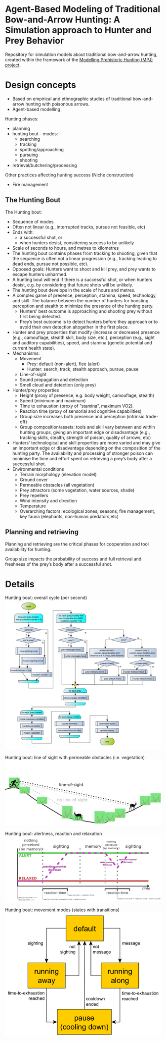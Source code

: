 # Agent-Based Modeling of Traditional Bow-and-Arrow Hunting: A Simulation approach to Hunter and Prey Behavior
Repository for simulation models about traditional bow-and-arrow hunting, created within the framework of the [Modelling Prehistoric Hunting (MPJ) project](https://mpj.uni-koeln.de/).

# Design concepts

- Based on empirical and ethnographic studies of traditional bow-and-arrow hunting with poisonous arrows.
- Agent-based modelling

Hunting phases: 
- planning 
- hunting bout – modes:
  - searching
  - tracking 
  - spotting/approaching 
  - pursuing 
  - shooting 
- retrieval/butchering/processing

Other practices affecting hunting success (Niche construction) 
- Fire management

## The Hunting Bout

The Hunting bout:
- Sequence of modes
- Often not linear (e.g., interrupted tracks, pursue not feasible, etc)
- Ends with: 
  - a successful shot, or
  - when hunters desist, considering success to be unlikely 
- Scale of seconds to hours, and metres to kilometres
- The hunting bout contains phases from tracking to shooting, given that the sequence is often not a linear progression (e.g., tracking leading to dead ends, pursue not possible, etc).
- Opposed goals: Hunters want to shoot and kill prey, and prey wants to escape hunters unharmed.
- A hunting bout will end if there is a successful shot, or when hunters desist, e.g. by considering that future shots will be unlikely. 
- The hunting bout develops in the scale of hours and metres.
- A complex game of presence, perception, stamina, speed, technology, and skill. The balance between the number of hunters for boosting perception and stealth to minimize the presence of the hunting party.
  - Hunters’ best outcome is approaching and shooting prey without first being detected.
  - Prey’s best outcome is to detect hunters before they approach or to avoid their own detection altogether in the first place.
- Hunter and prey properties that modify (increase or decrease) presence (e.g., camouflage, stealth skill, body size, etc.), perception (e.g., sight and auditory capabilities), speed, and stamina (genetic potential and current health state).  
- Mechanisms:
  - Movement
    - Prey: default (non-alert), flee (alert)
    - Hunter: search, track, stealth approach, pursue, pause 
  - Line-of-sight
  - Sound propagation and detection 
  - Smell cloud and detection (only prey)  
- Hunter/prey properties
  - Height (proxy of presence, e.g. body weight, camouflage, stealth)
  - Speed (minimum and maximum)
  - Time to exhaustion (proxy of “stamina”, maximum VO2).
  - Reaction time (proxy of sensorial and cognitive capabilities)
  - Group size increases both presence and perception (intrinsic trade-off)
  - Group composition/assets: tools and skill vary between and within hunting groups, giving an important edge or disadvantage (e.g., tracking skills, stealth, strength of poison, quality of arrows, etc)
- Hunters' technological and skill properties are more varied and may give an important edge or disadvantage depending on the composition of the hunting party. The availability and processing of stronger poison can minimise the time and effort spent on retrieving a prey’s body after a successful shot.
- Environmental conditions
  - Terrain morphology (elevation model)
  - Ground cover
  - Permeable obstacles (all vegetation)
  - Prey attractors (some vegetation, water sources, shade)
  - Prey repellers
  - Wind intensity and direction
  - Temperature
  - Overarching factors: ecological zones, seasons, fire management, key fauna (elephants, non-human predators,etc)

## Planning and retrieving
Planning and retrieving are the critical phases for cooperation and tool availability for hunting.

Group size impacts the probability of success and full retrieval and freshness of the prey’s body after a successful shot.

# Details

Hunting bout: overall cycle (per second)
![Hunting bout: overall cycle (per second)](docs/behaviour-diagrams_cycle.png)

Hunting bout: line of sight with permeable obstacles (i.e. vegetation)
![Hunting bout: line of sight with permeable obstacles (i.e. vegetation)](docs/line-of-sight.png)

Hunting bout: alertness, reaction and relaxation
![Hunting bout: alertness, reaction and relaxation](docs/alertness.png)

Hunting bout: movement modes (states with transitions)
![Hunting bout: movement modes](docs/behaviour-diagrams-prey-state.png)

